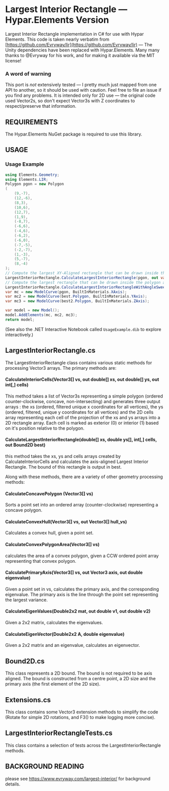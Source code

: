 # Largest Interior Rectangle — Hypar.Elements Version

Largest Interior Rectangle implementation in C# for use with Hypar Elements.
This code is taken nearly verbatim from [https://github.com/Evryway/lir](https://github.com/Evryway/lir) — The Unity dependencies have been replaced with Hypar.Elements. Many many thanks to @Evryway for his work, and for making it available via the MIT license! 

### A word of warning
This port is _not_ extensively tested — I pretty much just mapped from one API to another, so it should be used with caution. Feel free to file an issue if you find any problems. It is intended only for 2D use — the original code used Vector2s, so don't expect Vector3s with Z coordinates to respect/preserve that information.

## REQUIREMENTS

The Hypar.Elements NuGet package is required to use this library.
## USAGE

### Usage Example
```cs
using Elements.Geometry;
using Elements.LIR;
Polygon pgon = new Polygon
(
    (9,-7),
    (12,-6),
    (8,3),
    (10,6),
    (12,7),
    (1,9),
    (-8,7),
    (-6,6),
    (-4,6),
    (-6,2),
    (-6,0),
    (-7,-5),
    (-2,-7),
    (1,-3),
    (5,-7),
    (8,-4)
);
// Compute the largest XY-Aligned rectangle that can be drawn inside the polygon.
LargestInteriorRectangle.CalculateLargestInteriorRectangle(pgon, out var best);
// Compute the largest rectangle that can be drawn inside the polygon at any angle.
LargestInteriorRectangle.CalculateLargestInteriorRectangleWithAngleSweep(pgon, 1, out var best2);
var mc = new ModelCurve(pgon, BuiltInMaterials.XAxis);
var mc2 = new ModelCurve(best.Polygon, BuiltInMaterials.YAxis);
var mc3 = new ModelCurve(best2.Polygon, BuiltInMaterials.ZAxis);

var model = new Model();
model.AddElements(mc, mc2, mc3);
return model;
```
(See also the .NET Interactive Notebook called `UsageExample.dib` to explore interactively.)



## LargestInteriorRectangle.cs

The LargestInteriorRectangle class contains various static methods for processing Vector3 arrays.
The primary methods are:

#### CalculateInteriorCells(Vector3[] vs, out double[] xs, out double[] ys, out int[,] cells)

This method takes a list of Vector3s representing a simple polygon (ordered counter-clockwise, concave, non-intersecting) and
generates three output arrays : the xs (ordered, filtered unique x coordinates for all vertices), the ys
(ordered, filtered, unique y coordinates for all vertices) and the 2D cells array representing each cell of the
projection of the xs and ys arrays into a 2D rectangle array. Each cell is marked as exterior (0) or interior
(1) based on it's position relative to the polygon.

#### CalculateLargestInteriorRectangle(double[] xs, double ys[], int[,] cells, out Bound2D best)

this method takes the xs, ys and cells arrays created by CalculateInteriorCells and calculates
the axis-aligned Largest Interior Rectangle. The bound of this rectangle is output in best.

Along with these methods, there are a variety of other geometry processing methods:

#### CalculateConcavePolygon (Vector3[] vs)

Sorts a point set into an ordered array (counter-clockwise) representing a concave polygon.

#### CalculateConvexHull(Vector3[] vs, out Vector3[] hull_vs)

Calculates a convex hull, given a point set.

#### CalculateConvexPolygonArea(Vector3[] vs)

calculates the area of a convex polygon, given a CCW ordered point array representing that convex polygon.

#### CalculatePrimaryAxis(Vector3[] vs, out Vector3 axis, out double eigenvalue)

Given a point set in vs, calculates the primary axis, and the corresponding eigenvalue.
The primary axis is the line through the point set representing the largest variance.

#### CalculateEigenValues(Double2x2 mat, out double v1, out double v2)

Given a 2x2 matrix, calculates the eigenvalues.

#### CalculateEigenVector(Double2x2 A, double eigenvalue)

Given a 2x2 matrix and an eigenvalue, calculates an eigenvector.

## Bound2D.cs

This class represents a 2D bound. The bound is not required to be axis aligned. The bound is
constructed from a centre point, a 2D size and the primary axis (the first element of the 2D size).

## Extensions.cs

This class contains some Vector3 extension methods to simplify the code (Rotate for simple
2D rotations, and F3() to make logging more concise).

## LargestInteriorRectangleTests.cs

This class contains a selection of tests across the LargestInteriorRectangle methods.

## BACKGROUND READING

please see https://www.evryway.com/largest-interior/ for background details.
